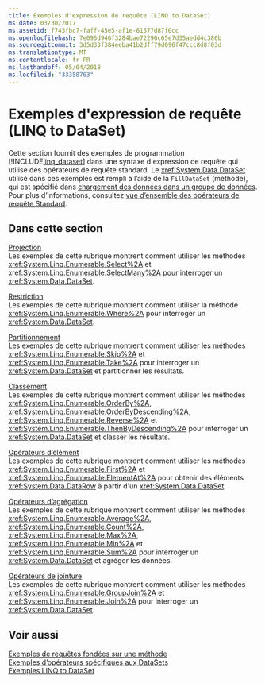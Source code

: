 ```yaml
---
title: Exemples d'expression de requête (LINQ to DataSet)
ms.date: 03/30/2017
ms.assetid: f743fbc7-faff-45e5-af1e-61577d87f0cc
ms.openlocfilehash: 7e095d946f3284bae72290c65e7d35aedd4c386b
ms.sourcegitcommit: 3d5d33f384eeba41b2dff79d096f47ccc8d8f03d
ms.translationtype: MT
ms.contentlocale: fr-FR
ms.lasthandoff: 05/04/2018
ms.locfileid: "33358763"
---
```

# <a name="query-expression-examples-linq-to-dataset"></a>Exemples d'expression de requête (LINQ to DataSet)
Cette section fournit des exemples de programmation [!INCLUDE[linq_dataset](../../../../includes/linq-dataset-md.md)] dans une syntaxe d'expression de requête qui utilise des opérateurs de requête standard. Le <xref:System.Data.DataSet> utilisé dans ces exemples est rempli à l’aide de la `FillDataSet` (méthode), qui est spécifié dans [chargement des données dans un groupe de données](../../../../docs/framework/data/adonet/loading-data-into-a-dataset.md). Pour plus d’informations, consultez [vue d’ensemble des opérateurs de requête Standard](http://msdn.microsoft.com/library/24cda21e-8af8-4632-b519-c404a839b9b2).  
  
## <a name="in-this-section"></a>Dans cette section  
 [Projection](../../../../docs/framework/data/adonet/query-expression-syntax-examples-projection-linq-to-dataset.md)  
 Les exemples de cette rubrique montrent comment utiliser les méthodes <xref:System.Linq.Enumerable.Select%2A> et <xref:System.Linq.Enumerable.SelectMany%2A> pour interroger un <xref:System.Data.DataSet>.  
  
 [Restriction](../../../../docs/framework/data/adonet/query-expression-syntax-examples-restriction-linq-to-dataset.md)  
 Les exemples de cette rubrique montrent comment utiliser la méthode <xref:System.Linq.Enumerable.Where%2A> pour interroger un <xref:System.Data.DataSet>.  
  
 [Partitionnement](../../../../docs/framework/data/adonet/query-expression-syntax-examples-partitioning.md)  
 Les exemples de cette rubrique montrent comment utiliser les méthodes <xref:System.Linq.Enumerable.Skip%2A> et <xref:System.Linq.Enumerable.Take%2A> pour interroger un <xref:System.Data.DataSet> et partitionner les résultats.  
  
 [Classement](../../../../docs/framework/data/adonet/query-expression-syntax-examples-ordering-linq-to-dataset.md)  
 Les exemples de cette rubrique montrent comment utiliser les méthodes <xref:System.Linq.Enumerable.OrderBy%2A>, <xref:System.Linq.Enumerable.OrderByDescending%2A>, <xref:System.Linq.Enumerable.Reverse%2A> et <xref:System.Linq.Enumerable.ThenByDescending%2A> pour interroger un <xref:System.Data.DataSet> et classer les résultats.  
  
 [Opérateurs d’élément](../../../../docs/framework/data/adonet/query-expression-syntax-examples-element-operators.md)  
 Les exemples de cette rubrique montrent comment utiliser les méthodes <xref:System.Linq.Enumerable.First%2A> et <xref:System.Linq.Enumerable.ElementAt%2A> pour obtenir des éléments <xref:System.Data.DataRow> à partir d'un <xref:System.Data.DataSet>.  
  
 [Opérateurs d’agrégation](../../../../docs/framework/data/adonet/query-expression-syntax-examples-aggregate-operators.md)  
 Les exemples de cette rubrique montrent comment utiliser les méthodes <xref:System.Linq.Enumerable.Average%2A>, <xref:System.Linq.Enumerable.Count%2A>, <xref:System.Linq.Enumerable.Max%2A>, <xref:System.Linq.Enumerable.Min%2A> et <xref:System.Linq.Enumerable.Sum%2A> pour interroger un <xref:System.Data.DataSet> et agréger les données.  
  
 [Opérateurs de jointure](../../../../docs/framework/data/adonet/query-expression-syntax-examples-join-operators.md)  
 Les exemples de cette rubrique montrent comment utiliser les méthodes <xref:System.Linq.Enumerable.GroupJoin%2A> et <xref:System.Linq.Enumerable.Join%2A> pour interroger un <xref:System.Data.DataSet>.  
  
## <a name="see-also"></a>Voir aussi  
 [Exemples de requêtes fondées sur une méthode](../../../../docs/framework/data/adonet/method-based-query-examples-linq-to-dataset.md)  
 [Exemples d’opérateurs spécifiques aux DataSets](../../../../docs/framework/data/adonet/dataset-specific-operator-examples-linq-to-dataset.md)  
 [Exemples LINQ to DataSet](../../../../docs/framework/data/adonet/linq-to-dataset-examples.md)
